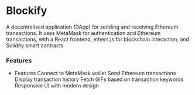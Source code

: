 ﻿# Blockify
 
A decentralized application (DApp) for sending and receiving Ethereum transactions. It uses MetaMask for authentication and Ethereum transactions, with a React frontend, ethers.js for blockchain interaction, and Solidity smart contracts


### Features
- Features
Connect to MetaMask wallet
Send Ethereum transactions
Display transaction history
Fetch GIFs based on transaction keywords
Responsive UI with modern design

